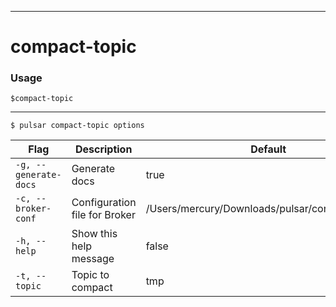 ------------

# compact-topic

### Usage

`$compact-topic`

------------

```shell
$ pulsar compact-topic options
```

| Flag                  | Description                   | Default                                          |
|-----------------------|-------------------------------|--------------------------------------------------|
| `-g, --generate-docs` | Generate docs                 | true                                             |
| `-c, --broker-conf`   | Configuration file for Broker | /Users/mercury/Downloads/pulsar/conf/broker.conf |
| `-h, --help`          | Show this help message        | false                                            |
| `-t, --topic`         | Topic to compact              | tmp                                              |

